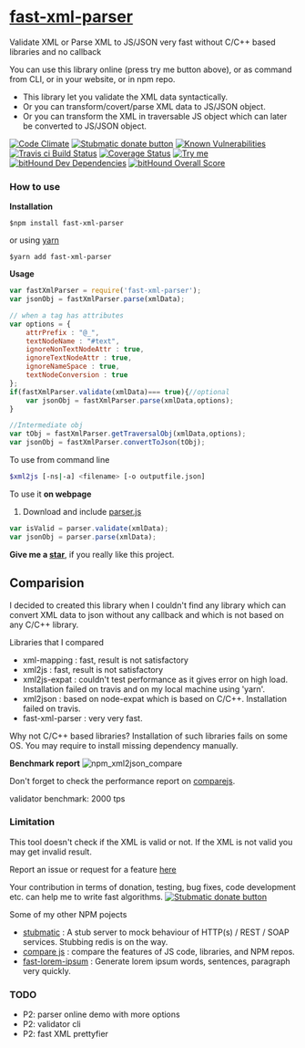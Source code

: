 # [fast-xml-parser](https://www.npmjs.com/package/fast-xml-parser)
Validate XML or Parse XML to JS/JSON very fast without C/C++ based libraries and no callback

You can use this library online (press try me button above), or as command from CLI, or in your website, or in npm repo.

* This library let you validate the XML data syntactically. 
* Or you can transform/covert/parse XML data to JS/JSON object.
* Or you can transform the XML in traversable JS object which can later be converted to JS/JSON object.

[![Code Climate](https://codeclimate.com/github/NaturalIntelligence/fast-xml-parser/badges/gpa.svg)](https://codeclimate.com/github/NaturalIntelligence/fast-xml-parser) [<img src="https://www.paypalobjects.com/webstatic/en_US/btn/btn_donate_92x26.png" alt="Stubmatic donate button"/>](https://www.paypal.com/cgi-bin/webscr?cmd=_s-xclick&hosted_button_id=KQJAX48SPUKNC) [![Known Vulnerabilities](https://snyk.io/test/github/naturalintelligence/fast-xml-parser/badge.svg)](https://snyk.io/test/github/naturalintelligence/fast-xml-parser) [![Travis ci Build Status](https://travis-ci.org/NaturalIntelligence/fast-xml-parser.svg?branch=master)](https://travis-ci.org/NaturalIntelligence/fast-xml-parser) [![Coverage Status](https://coveralls.io/repos/github/NaturalIntelligence/fast-xml-parser/badge.svg?branch=master)](https://coveralls.io/github/NaturalIntelligence/fast-xml-parser?branch=master) [<img src="https://img.shields.io/badge/Try-me-blue.svg?colorA=FFA500&colorB=0000FF" alt="Try me"/>](https://naturalintelligence.github.io/fast-xml-parser/)
[![bitHound Dev Dependencies](https://www.bithound.io/github/NaturalIntelligence/fast-xml-parser/badges/devDependencies.svg)](https://www.bithound.io/github/NaturalIntelligence/fast-xml-parser/master/dependencies/npm)
[![bitHound Overall Score](https://www.bithound.io/github/NaturalIntelligence/fast-xml-parser/badges/score.svg)](https://www.bithound.io/github/NaturalIntelligence/fast-xml-parser)

### How to use
**Installation**

`$npm install fast-xml-parser`

or using [yarn](https://yarnpkg.com/)

`$yarn add fast-xml-parser`

**Usage**
```js
var fastXmlParser = require('fast-xml-parser');
var jsonObj = fastXmlParser.parse(xmlData);

// when a tag has attributes
var options = {
    attrPrefix : "@_",
    textNodeName : "#text",
    ignoreNonTextNodeAttr : true,
    ignoreTextNodeAttr : true,
    ignoreNameSpace : true,
    textNodeConversion : true
};
if(fastXmlParser.validate(xmlData)=== true){//optional
	var jsonObj = fastXmlParser.parse(xmlData,options);
}

//Intermediate obj
var tObj = fastXmlParser.getTraversalObj(xmlData,options);
var jsonObj = fastXmlParser.convertToJson(tObj);

```

To use from command line
```bash
$xml2js [-ns|-a] <filename> [-o outputfile.json]
```

To use it **on webpage**

1. Download and include [parser.js](https://github.com/NaturalIntelligence/fast-xml-parser/blob/master/lib/parser.js)
```js
var isValid = parser.validate(xmlData);
var jsonObj = parser.parse(xmlData);
```

**Give me a [star](https://github.com/NaturalIntelligence/fast-xml-parser)**, if you really like this project.

## Comparision
I decided to created this library when I couldn't find any library which can convert XML data to json without any callback and which is not based on any C/C++ library.

Libraries that I compared
* xml-mapping : fast, result is not satisfactory
* xml2js : fast, result is not satisfactory
* xml2js-expat : couldn't test performance as it gives error on high load. Installation failed on travis and on my local machine using 'yarn'.
* xml2json : based on node-expat which is based on C/C++. Installation failed on travis.
* fast-xml-parser : very very fast.

Why not C/C++ based libraries?
Installation of such libraries fails on some OS. You may require to install missing dependency manually.

**Benchmark report**
![npm_xml2json_compare](https://cloud.githubusercontent.com/assets/7692328/22402086/7526a3a6-e5e2-11e6-8e6b-301691725c21.png)

Don't forget to check the performance report on [comparejs](https://naturalintelligence.github.io/comparejs/?q=xml2json).

validator benchmark: 2000 tps

### Limitation
This tool doesn't check if the XML is valid or not. If the XML is not valid you may get invalid result.

Report an issue or request for a feature [here](https://github.com/NaturalIntelligence/fast-xml-parser/issues)

Your contribution in terms of donation, testing, bug fixes, code development etc. can help me to write fast algorithms.
[<img src="https://www.paypalobjects.com/webstatic/en_US/btn/btn_donate_92x26.png" alt="Stubmatic donate button"/>](https://www.paypal.com/cgi-bin/webscr?cmd=_s-xclick&hosted_button_id=KQJAX48SPUKNC) 

Some of my other NPM pojects
 - [stubmatic](https://github.com/NaturalIntelligence/Stubmatic) : A stub server to mock behaviour of HTTP(s) / REST / SOAP services. Stubbing redis is on the way.
 - [compare js](https://github.com/NaturalIntelligence/comparejs) : compare the features of JS code, libraries, and NPM repos.
 - [fast-lorem-ipsum](https://github.com/amitguptagwl/fast-lorem-ipsum) : Generate lorem ipsum words, sentences, paragraph very quickly.

### TODO
* P2: parser online demo with more options
* P2: validator cli
* P2: fast XML prettyfier
